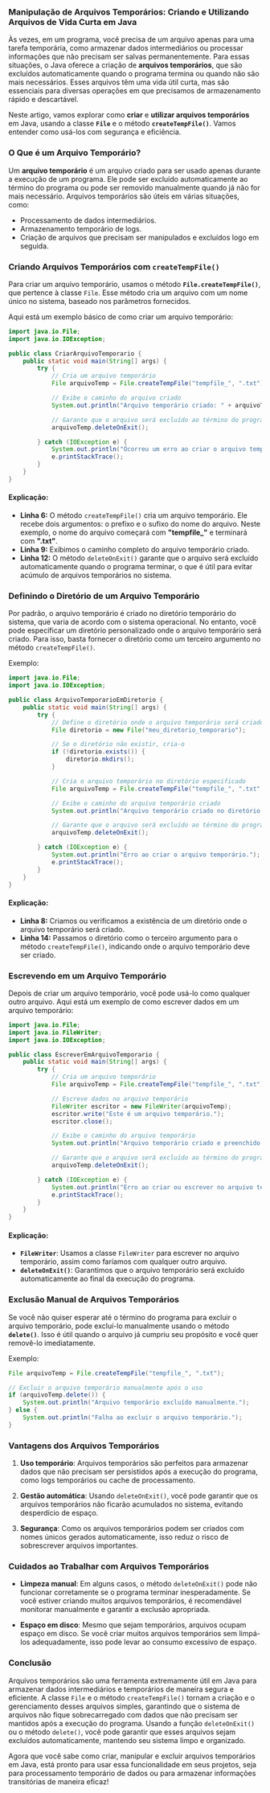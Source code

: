 ### Manipulação de Arquivos Temporários: Criando e Utilizando Arquivos de Vida Curta em Java

Às vezes, em um programa, você precisa de um arquivo apenas para uma tarefa temporária, como armazenar dados intermediários ou processar informações que não precisam ser salvas permanentemente. Para essas situações, o Java oferece a criação de **arquivos temporários**, que são excluídos automaticamente quando o programa termina ou quando não são mais necessários. Esses arquivos têm uma vida útil curta, mas são essenciais para diversas operações em que precisamos de armazenamento rápido e descartável.

Neste artigo, vamos explorar como **criar** e **utilizar arquivos temporários** em Java, usando a classe **`File`** e o método **`createTempFile()`**. Vamos entender como usá-los com segurança e eficiência.

### O Que é um Arquivo Temporário?

Um **arquivo temporário** é um arquivo criado para ser usado apenas durante a execução de um programa. Ele pode ser excluído automaticamente ao término do programa ou pode ser removido manualmente quando já não for mais necessário. Arquivos temporários são úteis em várias situações, como:

- Processamento de dados intermediários.
- Armazenamento temporário de logs.
- Criação de arquivos que precisam ser manipulados e excluídos logo em seguida.

### Criando Arquivos Temporários com `createTempFile()`

Para criar um arquivo temporário, usamos o método **`File.createTempFile()`**, que pertence à classe `File`. Esse método cria um arquivo com um nome único no sistema, baseado nos parâmetros fornecidos.

Aqui está um exemplo básico de como criar um arquivo temporário:

```java
import java.io.File;
import java.io.IOException;

public class CriarArquivoTemporario {
    public static void main(String[] args) {
        try {
            // Cria um arquivo temporário
            File arquivoTemp = File.createTempFile("tempfile_", ".txt");

            // Exibe o caminho do arquivo criado
            System.out.println("Arquivo temporário criado: " + arquivoTemp.getAbsolutePath());

            // Garante que o arquivo será excluído ao término do programa
            arquivoTemp.deleteOnExit();

        } catch (IOException e) {
            System.out.println("Ocorreu um erro ao criar o arquivo temporário.");
            e.printStackTrace();
        }
    }
}
```

#### Explicação:

- **Linha 6:** O método `createTempFile()` cria um arquivo temporário. Ele recebe dois argumentos: o prefixo e o sufixo do nome do arquivo. Neste exemplo, o nome do arquivo começará com **"tempfile_"** e terminará com **".txt"**.
- **Linha 9:** Exibimos o caminho completo do arquivo temporário criado.
- **Linha 12:** O método `deleteOnExit()` garante que o arquivo será excluído automaticamente quando o programa terminar, o que é útil para evitar acúmulo de arquivos temporários no sistema.

### Definindo o Diretório de um Arquivo Temporário

Por padrão, o arquivo temporário é criado no diretório temporário do sistema, que varia de acordo com o sistema operacional. No entanto, você pode especificar um diretório personalizado onde o arquivo temporário será criado. Para isso, basta fornecer o diretório como um terceiro argumento no método `createTempFile()`.

Exemplo:

```java
import java.io.File;
import java.io.IOException;

public class ArquivoTemporarioEmDiretorio {
    public static void main(String[] args) {
        try {
            // Define o diretório onde o arquivo temporário será criado
            File diretorio = new File("meu_diretorio_temporario");

            // Se o diretório não existir, cria-o
            if (!diretorio.exists()) {
                diretorio.mkdirs();
            }

            // Cria o arquivo temporário no diretório especificado
            File arquivoTemp = File.createTempFile("tempfile_", ".txt", diretorio);

            // Exibe o caminho do arquivo temporário criado
            System.out.println("Arquivo temporário criado no diretório: " + arquivoTemp.getAbsolutePath());

            // Garante que o arquivo será excluído ao término do programa
            arquivoTemp.deleteOnExit();

        } catch (IOException e) {
            System.out.println("Erro ao criar o arquivo temporário.");
            e.printStackTrace();
        }
    }
}
```

#### Explicação:

- **Linha 8:** Criamos ou verificamos a existência de um diretório onde o arquivo temporário será criado.
- **Linha 14:** Passamos o diretório como o terceiro argumento para o método `createTempFile()`, indicando onde o arquivo temporário deve ser criado.

### Escrevendo em um Arquivo Temporário

Depois de criar um arquivo temporário, você pode usá-lo como qualquer outro arquivo. Aqui está um exemplo de como escrever dados em um arquivo temporário:

```java
import java.io.File;
import java.io.FileWriter;
import java.io.IOException;

public class EscreverEmArquivoTemporario {
    public static void main(String[] args) {
        try {
            // Cria um arquivo temporário
            File arquivoTemp = File.createTempFile("tempfile_", ".txt");

            // Escreve dados no arquivo temporário
            FileWriter escritor = new FileWriter(arquivoTemp);
            escritor.write("Este é um arquivo temporário.");
            escritor.close();

            // Exibe o caminho do arquivo temporário
            System.out.println("Arquivo temporário criado e preenchido: " + arquivoTemp.getAbsolutePath());

            // Garante que o arquivo será excluído ao término do programa
            arquivoTemp.deleteOnExit();

        } catch (IOException e) {
            System.out.println("Erro ao criar ou escrever no arquivo temporário.");
            e.printStackTrace();
        }
    }
}
```

#### Explicação:

- **`FileWriter`**: Usamos a classe `FileWriter` para escrever no arquivo temporário, assim como faríamos com qualquer outro arquivo.
- **`deleteOnExit()`**: Garantimos que o arquivo temporário será excluído automaticamente ao final da execução do programa.

### Exclusão Manual de Arquivos Temporários

Se você não quiser esperar até o término do programa para excluir o arquivo temporário, pode excluí-lo manualmente usando o método **`delete()`**. Isso é útil quando o arquivo já cumpriu seu propósito e você quer removê-lo imediatamente.

Exemplo:

```java
File arquivoTemp = File.createTempFile("tempfile_", ".txt");

// Excluir o arquivo temporário manualmente após o uso
if (arquivoTemp.delete()) {
    System.out.println("Arquivo temporário excluído manualmente.");
} else {
    System.out.println("Falha ao excluir o arquivo temporário.");
}
```

### Vantagens dos Arquivos Temporários

1. **Uso temporário**: Arquivos temporários são perfeitos para armazenar dados que não precisam ser persistidos após a execução do programa, como logs temporários ou cache de processamento.
   
2. **Gestão automática**: Usando `deleteOnExit()`, você pode garantir que os arquivos temporários não ficarão acumulados no sistema, evitando desperdício de espaço.

3. **Segurança**: Como os arquivos temporários podem ser criados com nomes únicos gerados automaticamente, isso reduz o risco de sobrescrever arquivos importantes.

### Cuidados ao Trabalhar com Arquivos Temporários

- **Limpeza manual**: Em alguns casos, o método `deleteOnExit()` pode não funcionar corretamente se o programa terminar inesperadamente. Se você estiver criando muitos arquivos temporários, é recomendável monitorar manualmente e garantir a exclusão apropriada.
  
- **Espaço em disco**: Mesmo que sejam temporários, arquivos ocupam espaço em disco. Se você criar muitos arquivos temporários sem limpá-los adequadamente, isso pode levar ao consumo excessivo de espaço.

### Conclusão

Arquivos temporários são uma ferramenta extremamente útil em Java para armazenar dados intermediários e temporários de maneira segura e eficiente. A classe `File` e o método `createTempFile()` tornam a criação e o gerenciamento desses arquivos simples, garantindo que o sistema de arquivos não fique sobrecarregado com dados que não precisam ser mantidos após a execução do programa. Usando a função `deleteOnExit()` ou o método `delete()`, você pode garantir que esses arquivos sejam excluídos automaticamente, mantendo seu sistema limpo e organizado.

Agora que você sabe como criar, manipular e excluir arquivos temporários em Java, está pronto para usar essa funcionalidade em seus projetos, seja para processamento temporário de dados ou para armazenar informações transitórias de maneira eficaz!